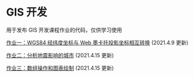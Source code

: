 # GIS 开发

用于发布 GIS 开发课程作业的代码，仅供学习使用

[作业一：WGS84 经纬度坐标与 Web 墨卡托投影坐标相互转换](1.作业一/作业一解析.md) (2021.4.9 更新)

[作业二：分析地震影响的城市](2.作业二/作业二解析.md) (2021.4.15 更新)

[作业三：数组操作和图表绘制](3.作业三/作业三解析.md) (2021.4.15 更新)
